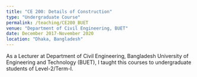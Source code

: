 ```yaml
---
title: "CE 200: Details of Construction"
type: "Undergraduate Course"
permalink: /teaching/CE200_BUET
venue: "Department of Civil Engineering, BUET"
date: December 2017-November 2020
location: "Dhaka, Bangladesh"
---
```


As a Lecturer at Department of Civil Engineering, Bangladesh University of Engineering and Technology (BUET), I taught this courses to undergraduate students of Level-2/Term-I.
